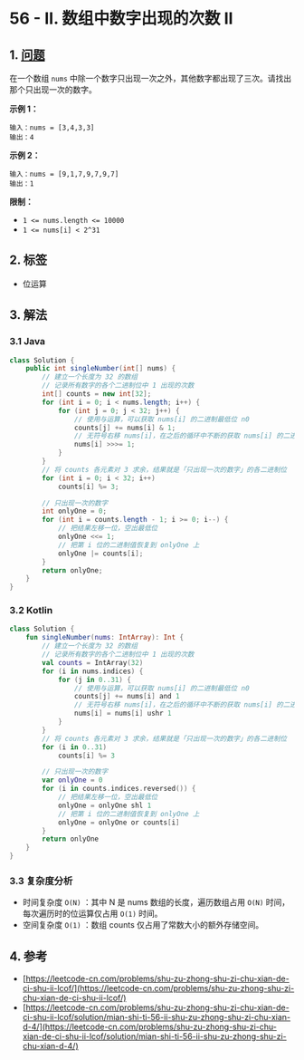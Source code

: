 # 56 - II. 数组中数字出现的次数 II

## 1. [问题](https://leetcode-cn.com/problems/shu-zu-zhong-shu-zi-chu-xian-de-ci-shu-ii-lcof/)

在一个数组 `nums` 中除一个数字只出现一次之外，其他数字都出现了三次。请找出那个只出现一次的数字。

**示例 1：**

```text
输入：nums = [3,4,3,3]
输出：4
```

**示例 2：**

```text
输入：nums = [9,1,7,9,7,9,7]
输出：1
```

**限制：**

* `1 <= nums.length <= 10000`
* `1 <= nums[i] < 2^31`

## 2. 标签

* 位运算

## 3. 解法

### 3.1 Java

```java
class Solution {
    public int singleNumber(int[] nums) {
        // 建立一个长度为 32 的数组
        // 记录所有数字的各个二进制位中 1 出现的次数
        int[] counts = new int[32];
        for (int i = 0; i < nums.length; i++) {
            for (int j = 0; j < 32; j++) {
                // 使用与运算，可以获取 nums[i] 的二进制最低位 n0
                counts[j] += nums[i] & 1;
                // 无符号右移 nums[i]，在之后的循环中不断的获取 nums[i] 的二进制每一位 n1,n2,...,n31
                nums[i] >>>= 1;
            }
        }
        // 将 counts 各元素对 3 求余，结果就是「只出现一次的数字」的各二进制位
        for (int i = 0; i < 32; i++)
            counts[i] %= 3;

        // 只出现一次的数字
        int onlyOne = 0;
        for (int i = counts.length - 1; i >= 0; i--) {
            // 把结果左移一位，空出最低位
            onlyOne <<= 1;
            // 把第 i 位的二进制值恢复到 onlyOne 上
            onlyOne |= counts[i];
        }
        return onlyOne;
    }
}
```

### 3.2 Kotlin

```kotlin
class Solution {
    fun singleNumber(nums: IntArray): Int {
        // 建立一个长度为 32 的数组
        // 记录所有数字的各个二进制位中 1 出现的次数
        val counts = IntArray(32)
        for (i in nums.indices) {
            for (j in 0..31) {
                // 使用与运算，可以获取 nums[i] 的二进制最低位 n0
                counts[j] += nums[i] and 1
                // 无符号右移 nums[i]，在之后的循环中不断的获取 nums[i] 的二进制每一位 n1,n2,...,n31
                nums[i] = nums[i] ushr 1
            }
        }
        // 将 counts 各元素对 3 求余，结果就是「只出现一次的数字」的各二进制位
        for (i in 0..31)
            counts[i] %= 3

        // 只出现一次的数字
        var onlyOne = 0
        for (i in counts.indices.reversed()) {
            // 把结果左移一位，空出最低位
            onlyOne = onlyOne shl 1
            // 把第 i 位的二进制值恢复到 onlyOne 上
            onlyOne = onlyOne or counts[i]
        }
        return onlyOne
    }
}
```

### 3.3 复杂度分析

* 时间复杂度 `O(N)` ：其中 N 是 nums 数组的长度，遍历数组占用 `O(N)` 时间，每次遍历时的位运算仅占用 `O(1)` 时间。
* 空间复杂度 `O(1)` ：数组 counts 仅占用了常数大小的额外存储空间。

## 4. 参考

* [https://leetcode-cn.com/problems/shu-zu-zhong-shu-zi-chu-xian-de-ci-shu-ii-lcof/](https://leetcode-cn.com/problems/shu-zu-zhong-shu-zi-chu-xian-de-ci-shu-ii-lcof/)
* [https://leetcode-cn.com/problems/shu-zu-zhong-shu-zi-chu-xian-de-ci-shu-ii-lcof/solution/mian-shi-ti-56-ii-shu-zu-zhong-shu-zi-chu-xian-d-4/](https://leetcode-cn.com/problems/shu-zu-zhong-shu-zi-chu-xian-de-ci-shu-ii-lcof/solution/mian-shi-ti-56-ii-shu-zu-zhong-shu-zi-chu-xian-d-4/)

